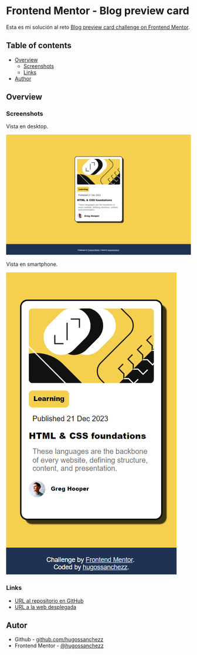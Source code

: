 # Frontend Mentor - Blog preview card

Esta es mi solución al reto [Blog preview card challenge on Frontend Mentor](https://www.frontendmentor.io/challenges/blog-preview-card-ckPaj01IcS).

## Table of contents

- [Overview](#overview)
  - [Screenshots](#screenshots)
  - [Links](#links)
- [Author](#author)

## Overview

### Screenshots

Vista en desktop.

![](./design/desktop-design.png)

Vista en smartphone.

![](./design/mobile-design.png)

### Links

- [URL al repositorio en GitHub](https://github.com/hugossanchezz/Proyectos/tree/main/FrontendMentor/Tarjeta-de-visita)
- [URL a la web desplegada](https://tarjeta-visita-hugossanchezz.netlify.app/)

## Autor

- Github - [github.com/hugossanchezz](https://github.com/hugossanchezz)
- Frontend Mentor - [@hugossanchezz](https://www.frontendmentor.io/profile/hugossanchezz)